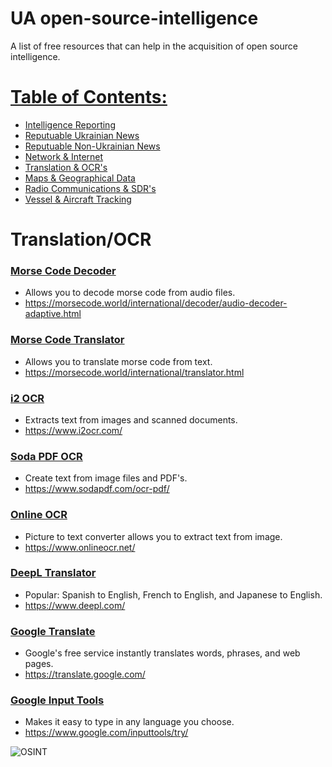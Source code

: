 # UA open-source-intelligence
A list of free resources that can help in the acquisition of open source intelligence.

# [Table of Contents:](/README.md)
* [Intelligence Reporting](/README.md)
* [Reputuable Ukrainian News](/reputable-ukrainian-news.md)
* [Reputuable Non-Ukrainian News](/reputable-non-ukrainian-news.md)
* [Network & Internet](/network-internet.md)
* [Translation & OCR's](/translation-ocr.md)
* [Maps & Geographical Data](/maps-geographical-data.md)
* [Radio Communications & SDR's](/radio-communications.md)
* [Vessel & Aircraft Tracking](/vessel-aircraft-tracking.md)

# Translation/OCR
### [Morse Code Decoder](https://morsecode.world/international/decoder/audio-decoder-adaptive.html)
* Allows you to decode morse code from audio files.
* https://morsecode.world/international/decoder/audio-decoder-adaptive.html

### [Morse Code Translator](https://morsecode.world/international/translator.html)
* Allows you to translate morse code from text.
* https://morsecode.world/international/translator.html

### [i2 OCR](https://www.i2ocr.com/)
* Extracts text from images and scanned documents.
* https://www.i2ocr.com/

### [Soda PDF OCR](https://www.sodapdf.com/ocr-pdf/)
* Create text from image files and PDF's.
* https://www.sodapdf.com/ocr-pdf/

### [Online OCR](https://www.onlineocr.net/)
* Picture to text converter allows you to extract text from image.
* https://www.onlineocr.net/

### [DeepL Translator](https://www.deepl.com/)
* Popular: Spanish to English, French to English, and Japanese to English.
* https://www.deepl.com/

### [Google Translate](https://translate.google.com/)
* Google's free service instantly translates words, phrases, and web pages.
* https://translate.google.com/

### [Google Input Tools](https://www.google.com/inputtools/try/)
* Makes it easy to type in any language you choose.
* https://www.google.com/inputtools/try/

![OSINT](https://raw.githubusercontent.com/jaybitdesign/open-source-intelligence/main/osint.png)

